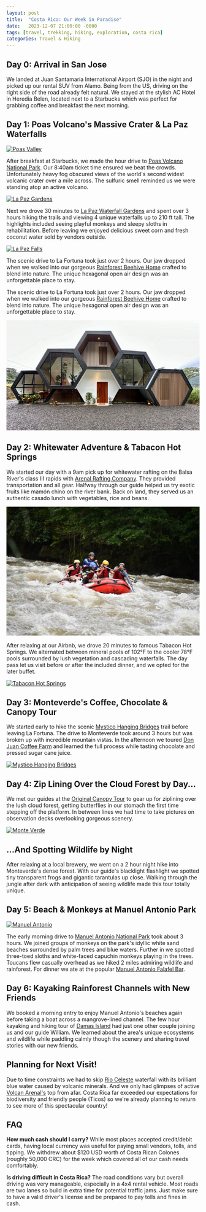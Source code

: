 ```yaml
---
layout: post
title:  "Costa Rica: Our Week in Paradise"
date:   2023-12-07 21:00:00 -0800
tags: [travel, trekking, hiking, exploration, costa rica]
categories: Travel & Hiking
---
```



## Day 0: Arrival in San Jose
We landed at Juan Santamaria International Airport (SJO) in the night and picked up our rental SUV from Alamo. Being from the US, driving on the right side of the road already felt natural. We stayed at the stylish AC Hotel in Heredia Belen, located next to a Starbucks which was perfect for grabbing coffee and breakfast the next morning.

## Day 1: Poas Volcano's Massive Crater & La Paz Waterfalls

[![Poas Valley](/assets/img/blog/costarica/poas.png)](/assets/img/blog/costarica/poas.png)

After breakfast at Starbucks, we made the hour drive to [Poas Volcano National Park](https://www.govisitcostarica.com/region/city.asp?cID=14). Our 8:40am ticket time ensured we beat the crowds. Unfortunately heavy fog obscured views of the world's second widest volcanic crater over a mile across. The sulfuric smell reminded us we were standing atop an active volcano.

[![La Paz Gardens](/assets/img/blog/costarica/lapaz-1.png)](/assets/img/blog/costarica/lapaz-1.png)

Next we drove 30 minutes to [La Paz Waterfall Gardens](https://www.govisitcostarica.com/region/city.asp?cID=14) and spent over 3 hours hiking the trails and viewing 4 unique waterfalls up to 210 ft tall. The highlights included seeing playful monkeys and sleepy sloths in rehabilitation. Before leaving we enjoyed delicious sweet corn and fresh coconut water sold by vendors outside.

[![La Paz Falls](/assets/img/blog/costarica/lapaz-2.png)](/assets/img/blog/costarica/lapaz-2.png)

The scenic drive to La Fortuna took just over 2 hours. Our jaw dropped when we walked into our gorgeous [Rainforest Beehive Home](https://www.airbnb.com/rooms/3482139) crafted to blend into nature. The unique hexagonal open air design was an unforgettable place to stay.

The scenic drive to La Fortuna took just over 2 hours. Our jaw dropped when we walked into our gorgeous [Rainforest Beehive Home](https://www.airbnb.com/rooms/902365718352149376?source_impression_id=p3_1702959295_MeaMQReVnuO%2BRbun) crafted to blend into nature. The unique hexagonal open air design was an unforgettable place to stay. 

[![Beehive](/assets/img/blog/costarica/beehive.jpeg)](/assets/img/blog/costarica/beehive.jpeg)

## Day 2: Whitewater Adventure & Tabacon Hot Springs  

We started our day with a 9am pick up for whitewater rafting on the Balsa River's class III rapids with [Arenal Rafting Company](https://arenalrafting.com/). They provided transportation and all gear. Halfway through our guide helped us try exotic fruits like mamón chino on the river bank. Back on land, they served us an authentic casado lunch with vegetables, rice and beans.   

[![Arenal Rafting](/assets/img/blog/costarica/arenal-rafting.jpeg)](/assets/img/blog/costarica/arenal-rafting.jpeg)

After relaxing at our Airbnb, we drove 20 minutes to famous Tabacon Hot Springs. We alternated between mineral pools of 102°F to the cooler 78°F pools surrounded by lush vegetation and cascading waterfalls. The day pass let us visit before or after the included dinner, and we opted for the later buffet.  

[![Tabacon Hot Springs](/assets/img/blog/costarica/tabacon.png)](/assets/img/blog/costarica/tabacon.png)

## Day 3: Monteverde's Coffee, Chocolate & Canopy Tour 

We started early to hike the scenic [Mystico Hanging Bridges](https://www.monteverdehangingbridges.com/) trail before leaving La Fortuna. The drive to Monteverde took around 3 hours but was broken up with incredible mountain vistas. In the afternoon we toured [Don Juan Coffee Farm](https://www.donjuancoffeetour.com/) and learned the full process while tasting chocolate and pressed sugar cane juice.   

[![Mystico Hanging Bridges](/assets/img/blog/costarica/mistico.png)](/assets/img/blog/costarica/mistico.png)

## Day 4: Zip Lining Over the Cloud Forest by Day...
We met our guides at the [Original Canopy Tour](https://www.monteverdeextremo.com/canopy-zip-line-tour-monteverde-costa-rica-en/) to gear up for ziplining over the lush cloud forest, getting butterflies in our stomach the first time stepping off the platform. In between lines we had time to take pictures on observation decks overlooking gorgeous scenery.

[![Monte Verde](/assets/img/blog/costarica/monteverde.png)](/assets/img/blog/costarica/monteverde.png)

## ...And Spotting Wildlife by Night
After relaxing at a local brewery, we went on a 2 hour night hike into Monteverde's dense forest. With our guide's blacklight flashlight we spotted tiny transparent frogs and gigantic tarantulas up close. Walking through the jungle after dark with anticipation of seeing wildlife made this tour totally unique.  

## Day 5: Beach & Monkeys at Manuel Antonio Park  

[![Manuel Antonio](/assets/img/blog/costarica/manuel-antonio.png)](/assets/img/blog/costarica/manuel-antonio.png)

The early morning drive to [Manuel Antonio National Park](https://www.manuelantoniopark.com/) took about 3 hours. We joined groups of monkeys on the park's idyllic white sand beaches surrounded by palm trees and blue waters. Further in we spotted three-toed sloths and white-faced capuchin monkeys playing in the trees. Toucans flew casually overhead as we hiked 2 miles admiring wildlife and rainforest. For dinner we ate at the popular [Manuel Antonio Falafel Bar](https://www.facebook.com/ManuelAntonioFalafelBar/).


## Day 6: Kayaking Rainforest Channels with New Friends
We booked a morning entry to enjoy Manuel Antonio's beaches again before taking a boat across a mangrove-lined channel. The few hour kayaking and hiking tour of [Damas Island](https://www.quepolandia.com/tours/mangrove-damas-island-estuary-kayak/) had just one other couple joining us and our guide William. We learned about the area's unique ecosystems and wildlife while paddling calmly though the scenery and sharing travel stories with our new friends. 

## Planning for Next Visit!
Due to time constraints we had to skip [Rio Celeste](https://www.tripadvisor.com/Attraction_Review-g3333781-d2401016-Reviews-Rio_Celeste-Tenorio_Volcano_National_Park_Province_of_Guanacaste.html) waterfall with its brilliant blue water caused by volcanic minerals. And we only had glimpses of active [Volcan Arenal's](https://www.arenal.net/) top from afar. Costa Rica far exceeded our expectations for biodiversity and friendly people (Ticos) so we're already planning to return to see more of this spectacular country!

## FAQ

**How much cash should I carry?**
While most places accepted credit/debit cards, having local currency was useful for paying small vendors, tolls, and tipping. We withdrew about $120 USD worth of Costa Rican Colones (roughly 50,000 CRC) for the week which covered all of our cash needs comfortably.

**Is driving difficult in Costa Rica?**
The road conditions vary but overall driving was very manageable, especially in a 4x4 rental vehicle. Most roads are two lanes so build in extra time for potential traffic jams. Just make sure to have a valid driver's license and be prepared to pay tolls and fines in cash.
